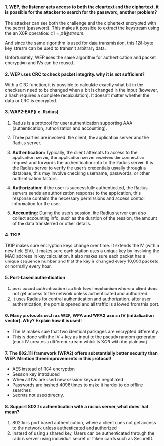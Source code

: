 #### 1. WEP, the listener gets access to both the cleartext and the ciphertext. it is possible for the attacker to search for the password, another problem?

The attacker can see both the challenge and the ciphertext encrypted with the secret (password). This makes it possible to extract the keystream using the an XOR operation: $c1 = p1 \bigoplus stream$.

And since the same algorithm is used for data transmission, this 128-byte key stream can be used to transmit arbitrary data.

Unfortunately, WEP uses the same algorithm for authentication and packet encryption and IVs can be reused.

#### 2. WEP uses CRC to check packet integrity. why it is not sufficient?

With a CRC function, it is possible to calculate exactly what bit in the checksum need to be changed when a bit is changed in the input (however, a hash requires a complete recalculation). It doesn’t matter whether the data or CRC is encrypted.

#### 3. WAP2-EAP(i.e. Radius)

1. Raduis is a protocol for user authentication supporting AAA (authentication, authorization and accounting).

2. Three parties are involved: the client, the application server and the Radius server.

3. **Authentication:** Typically, the client attempts to access to the application server, the application server receives the connection request and forwards the authentication info to the Raduis server. It is the Radius server to verify the user’s credentials usually through a database, this may involve checking username, passwords, or other authentication factors.

4. **Authorization:** if the user is successfully authenticated, the Radius servers sends an authorization response to the application, this response contains the necessary permissions and access control information for the user.

5. **Accounting:** During the user’s session, the Radius server can also collect accounting info, such as the duration of the session, the amount of the data transferred or other details.

#### 4.  TKIP

TKIP makes sure encryption keys change over time. It extends the IV (with a new field EIV), It makes sure each station uses a unique key by involving the MAC address in key calculation. It also makes sure each packet has a unique sequence number and that the key is changed every 10,000 packets or normally every hour.

#### 5. Port-based authentication 

1. port-based authentication is a link-level mechanism where a client does not get access to the network  unless authenticated and authorized. 
2. It uses Radius for central authentication and authorization. after user authentication, the port is opened and all traffic is allowed from this port.

#### 6. Many protocols such as WEP, WPA and WPA2 use an IV (initialization vector). Why? Explain how it is used!

- The IV makes sure that two identical packages are encrypted differently.
- This is done with the IV + key as input to the pseudo random generator (each IV creates a different stream which is XOR with the plaintext)

#### 7. The 802.11i framework (WPA2) offers substantially better security than WEP. Mention three improvements in this protocol!

- AES instead of RC4 encryption
- Session key introduced
- When all IVs are used new session keys are negotiated
- Passwords are hashed 4096 times to make it harder to do offline searches
- Secrets not used directly.

#### 8. Support 802.1x authentication with a radius server, what does that mean?

1. 802.1x is port based authentication, where a client does not get access to the network unless authenticated and authorized.
2. Instead of using a shared key, Users can be authenticated through the radius server using individual secret or token cards such as SecureID.





